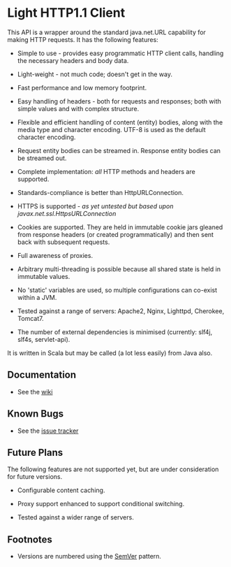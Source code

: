 Light HTTP1.1 Client
====================

This API is a wrapper around the standard java.net.URL capability for
making HTTP requests. It has the following features:

*   Simple to use - provides easy programmatic HTTP client calls, handling the necessary
    headers and body data.

*   Light-weight - not much code; doesn't get in the way.

*   Fast performance and low memory footprint.

*   Easy handling of headers - both for requests and responses; both with simple values and
    with complex structure.

*   Flexible and efficient handling of content (entity) bodies, along with the media type and
    character encoding. UTF-8 is used as the default character encoding.

*   Request entity bodies can be streamed in. Response entity bodies can be streamed out.

*   Complete implementation: *all* HTTP methods and headers are supported.

*   Standards-compliance is better than HttpURLConnection.

*   HTTPS is supported - _as yet untested but based upon javax.net.ssl.HttpsURLConnection_

*   Cookies are supported. They are held in immutable cookie jars gleaned from response headers
    (or created programmatically) and then sent back with subsequent requests.

*   Full awareness of proxies.

*   Arbitrary multi-threading is possible because all shared state is held in immutable values.

*   No 'static' variables are used, so multiple configurations can co-exist within a JVM.

*   Tested against a range of servers: Apache2, Nginx, Lighttpd, Cherokee, Tomcat7.

*   The number of external dependencies is minimised (currently: slf4j, slf4s, servlet-api).

It is written in Scala but may be called (a lot less easily) from Java also.

Documentation
-------------

*   See the [wiki](https://bitbucket.org/rickb777/lighthttpclient/wiki/Home)

Known Bugs
----------

*   See the [issue tracker](https://bitbucket.org/rickb777/lighthttpclient/issues?status=new&status=open "BitBucket IssueTracker for LightHttpClient")

Future Plans
------------

The following features are not supported yet, but are under consideration
for future versions.

*   Configurable content caching.

*   Proxy support enhanced to support conditional switching.

*   Tested against a wider range of servers.

Footnotes
---------

* Versions are numbered using the [SemVer](http://semver.org/) pattern.
